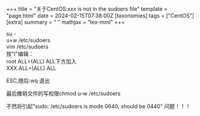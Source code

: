 +++
title = "关于CentOS:xxx is not in the sudoers file"
template = "page.html"
date = 2024-02-15T07:38:00Z
[taxonomies]
tags = ["CentOS"]
[extra]
summary = " "
mathjax = "tex-mml"
+++

su -
<br>
u+w /etc/sudoers
<br>
vim /etc/sudoers
<br>
按"I"编辑：
<br>
root ALL=(ALL) ALL下方加入
<br>
XXX ALL=(ALL) ALL

ESC,随后:wq 退出

最后撤销文件的写权限chmod u-w /etc/sudoers

不然将引起"sudo: /etc/sudoers is mode 0640, should be 0440" 问题！！！
